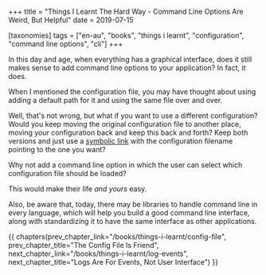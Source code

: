 +++
title = "Things I Learnt The Hard Way - Command Line Options Are Weird, But Helpful"
date = 2019-07-15

[taxonomies]
tags = ["en-au", "books", "things i learnt", "configuration", "command line options", "cli"]
+++

In this day and age, when everything has a graphical interface, does it still
makes sense to add command line options to your application? In fact, it does.

<!-- more -->

When I mentioned the configuration file, you may have thought about using
adding a default path for it and using the same file over and over.

Well, that's not wrong, but what if you want to use a different configuration?
Would you keep moving the original configuration file to another place, moving
your configuration back and keep this back and forth? Keep both versions and
just use a [symbolic link](https://en.wikipedia.org/wiki/Symbolic_link) with
the configuration filename pointing to the one you want?

Why not add a command line option in which the user can select which
configuration file should be loaded?

This would make their life _and yours_ easy.

Also, be aware that, today, there may be libraries to handle command line in
every language, which will help you build a good command line interface, along
with standardizing it to have the same interface as other applications.

{{ chapters(prev_chapter_link="/books/things-i-learnt/config-file", prev_chapter_title="The Config File Is Friend", next_chapter_link="/books/things-i-learnt/log-events", next_chapter_title="Logs Are For Events, Not User Interface") }}
